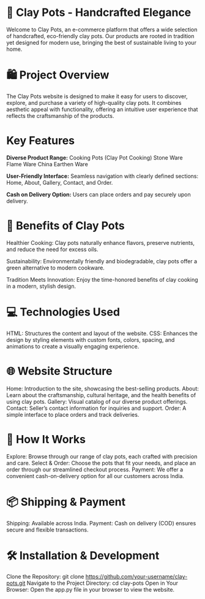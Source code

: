 # 🌿 Clay Pots - Handcrafted Elegance
Welcome to Clay Pots, an e-commerce platform that offers a wide selection of handcrafted, eco-friendly clay pots. Our products are rooted in tradition yet designed for modern use, bringing the best of sustainable living to your home.

# 🛍️ Project Overview
The Clay Pots website is designed to make it easy for users to discover, explore, and purchase a variety of high-quality clay pots. It combines aesthetic appeal with functionality, offering an intuitive user experience that reflects the craftsmanship of the products.

# Key Features
**Diverse Product Range:**
Cooking Pots (Clay Pot Cooking)
Stone Ware
Flame Ware
China
Earthen Ware

**User-Friendly Interface:**
Seamless navigation with clearly defined sections: Home, About, Gallery, Contact, and Order.

**Cash on Delivery Option:**
Users can place orders and pay securely upon delivery.

# 🍲 Benefits of Clay Pots

Healthier Cooking: Clay pots naturally enhance flavors, preserve nutrients, and reduce the need for excess oils.

Sustainability: Environmentally friendly and biodegradable, clay pots offer a green alternative to modern cookware.

Tradition Meets Innovation: Enjoy the time-honored benefits of clay cooking in a modern, stylish design.

# 💻 Technologies Used

HTML: Structures the content and layout of the website.
CSS: Enhances the design by styling elements with custom fonts, colors, spacing, and animations to create a visually engaging experience.

# 🌐 Website Structure

Home: Introduction to the site, showcasing the best-selling products.
About: Learn about the craftsmanship, cultural heritage, and the health benefits of using clay pots.
Gallery: Visual catalog of our diverse product offerings.
Contact: Seller’s contact information for inquiries and support.
Order: A simple interface to place orders and track deliveries.

# 🎯 How It Works

Explore: Browse through our range of clay pots, each crafted with precision and care.
Select & Order: Choose the pots that fit your needs, and place an order through our streamlined checkout process.
Payment: We offer a convenient cash-on-delivery option for all our customers across India.

# 📦 Shipping & Payment

Shipping: Available across India.
Payment: Cash on delivery (COD) ensures secure and flexible transactions.

# 🛠️ Installation & Development

Clone the Repository: git clone https://github.com/your-username/clay-pots.git
Navigate to the Project Directory: cd clay-pots
Open in Your Browser: Open the app.py file in your browser to view the website.

